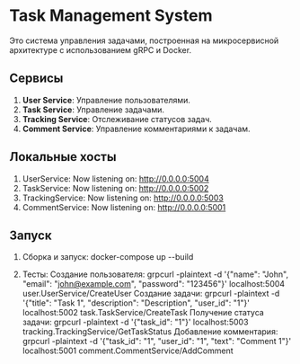 # Task Management System

Это система управления задачами, построенная на микросервисной архитектуре с использованием gRPC и Docker.

## Сервисы
1. **User Service**: Управление пользователями.
2. **Task Service**: Управление задачами.
3. **Tracking Service**: Отслеживание статусов задач.
4. **Comment Service**: Управление комментариями к задачам.

## Локальные хосты
1. UserService: Now listening on: http://0.0.0.0:5004
2. TaskService: Now listening on: http://0.0.0.0:5002
3. TrackingService: Now listening on: http://0.0.0.0:5003
4. CommentService: Now listening on: http://0.0.0.0:5001



## Запуск
1. Сборка и запуск:
   docker-compose up --build

2. Тесты:
Создание пользователя: grpcurl -plaintext -d '{"name": "John", "email": "john@example.com", "password": "123456"}' localhost:5004 user.UserService/CreateUser
Создание задачи: grpcurl -plaintext -d '{"title": "Task 1", "description": "Description", "user_id": "1"}' localhost:5002 task.TaskService/CreateTask
Получение статуса задачи: grpcurl -plaintext -d '{"task_id": "1"}' localhost:5003 tracking.TrackingService/GetTaskStatus
Добавление комментария: grpcurl -plaintext -d '{"task_id": "1", "user_id": "1", "text": "Comment 1"}' localhost:5001 comment.CommentService/AddComment
